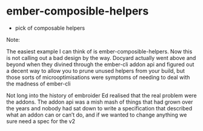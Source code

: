 # ember-composible-helpers

- pick of composable helpers

Note:

The easiest example I can think of is ember-composible-helpers. Now this is not calling out a bad design by the way. Docyard actually went above and beyond when they divined through the ember-cli addon api and figured out a decent way to allow you to prune unused helpers from your build, but those sorts of microoptimisations were symptoms of needing to deal with the madness of ember-cli

Not long into the history of embroider Ed realised that the real problem were the addons. The addon api was a mish mash of things that had grown over the years and nobody had sat down to write a specification that described what an addon can or can’t do, and if we wanted to change anything we sure need a spec for the v2 